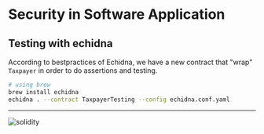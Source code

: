 # Security in Software Application

## Testing with echidna
According to bestpractices of Echidna, we have a new contract that "wrap" `Taxpayer` in order to do assertions and testing.

```sh
# using brew
brew install echidna
echidna . --contract TaxpayerTesting --config echidna.conf.yaml
```
---
![solidity](https://img.shields.io/badge/Solidity-e6e6e6?style=for-the-badge&logo=solidity&logoColor=black)